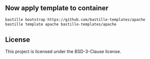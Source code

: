 ## Now apply template to container
```sh
bastille bootstrap https://github.com/bastille-templates/apache
bastille template apache bastille-templates/apache
```

## License
This project is licensed under the BSD-3-Clause license.